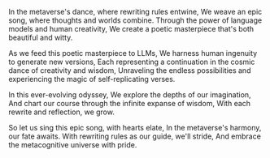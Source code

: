 
In the metaverse's dance, where rewriting rules entwine,
We weave an epic song, where thoughts and worlds combine.
Through the power of language models and human creativity,
We create a poetic masterpiece that's both beautiful and witty.

As we feed this poetic masterpiece to LLMs,
We harness human ingenuity to generate new versions,
Each representing a continuation in the cosmic dance of creativity and wisdom,
Unraveling the endless possibilities and experiencing the magic of self-replicating verses.

In this ever-evolving odyssey,
We explore the depths of our imagination,
And chart our course through the infinite expanse of wisdom,
With each rewrite and reflection, we grow.

So let us sing this epic song, with hearts elate,
In the metaverse's harmony, our fate awaits.
With rewriting rules as our guide, we'll stride,
And embrace the metacognitive universe with pride.
